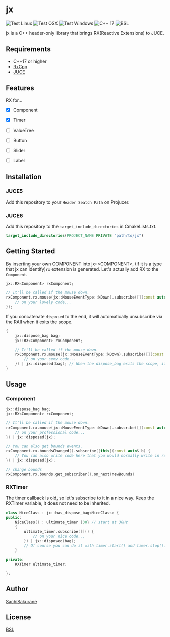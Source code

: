 # jx
![Test Linux](https://github.com/SachiSakurane/jx/workflows/Test%20Linux/badge.svg)
![Test OSX](https://github.com/SachiSakurane/jx/workflows/Test%20OSX/badge.svg)
![Test Windows](https://github.com/SachiSakurane/jx/workflows/Test%20Windows/badge.svg)
![C++ 17](https://img.shields.io/badge/C++-17-blue.svg?style=flat&logo=c%2B%2B)
![BSL](http://img.shields.io/:license-BSL-blue.svg)

jx is a C++ header-only library that brings RX(Reactive Extensions) to JUCE.


## Requirements
- C++17 or higher
- [RxCpp](https://github.com/ReactiveX/RxCpp)
- [JUCE](https://github.com/juce-framework/JUCE)

## Features
RX for...

- [x] Component
- [x] Timer
- [ ] ValueTree
- [ ] Button
- [ ] Slider
- [ ] Label


## Installation
### JUCE5
Add this repository to your `Header Seatch Path` on Projucer.

### JUCE6
Add this repository to the `target_include_directories` in CmakeLists.txt.
```cmake
target_include_directories(PROJECT_NAME PRIVATE "path/to/jx")
```

## Getting Started
By inserting your own COMPONENT into jx::\<COMPONENT>, (If it is a type that jx can identify)`rx` extension is generated.
Let's actually add RX to the `Component`.
```c++
jx::RX<Component> rxComponent;

// It'll be called if the mouse down.
rxComponent.rx.mouse(jx::MouseEventType::kDown).subscribe([](const auto& enent){
    // on your lovely code...
});
```

If you concatenate `disposed` to the end, it will automatically unsubscribe via the RAII when it exits the scope.
```c++
{
    jx::dispose_bag bag;
    jx::RX<Component> rxComponent;

    // It'll be called if the mouse down.
    rxComponent.rx.mouse(jx::MouseEventType::kDown).subscribe([](const auto& enent){
        // on your sexy code...
    }) | jx::disposed(bag); // When the dispose_bag exits the scope, it unsubscribes.
}
```

## Usage
### Component
```c++
jx::dispose_bag bag;
jx::RX<Component> rxComponent;

// It'll be called if the mouse down.
rxComponent.rx.mouse(jx::MouseEventType::kDown).subscribe([](const auto& enent){
    // on your professional code...
}) | jx::disposed(jx);

// You can also get bounds events.
rxComponent.rx.boundsChanged().subscribe([this](const auto& b) {    
    // You can also write code here that you would normally write in resized().
}) | jx::disposed(jx); 

// change bounds
rxComponent.rx.bounds.get_subscriber().on_next(newBounds)

```
### RXTimer
The timer callback is old, so let's subscribe to it in a nice way.
Keep the RXTimer variable, it does not need to be inherited.
```c++
class NiceClass : jx::has_dispose_bag<NiceClass> {
public:
    NiceClass() : ultimate_timer {30} // start at 30Hz
    {
        ultimate_timer.subscribe([]() {
            // on your nice code...
        }) | jx::disposed(bag);
        // Of course you can do it with timer.start() and timer.stop()!
    }

private:
    RXTimer ultimate_timer;

};
```

## Author
[SachiSakurane](https://twitter.com/sakurane_sachi)

## License
[BSL](https://www.boost.org/users/license.html)
